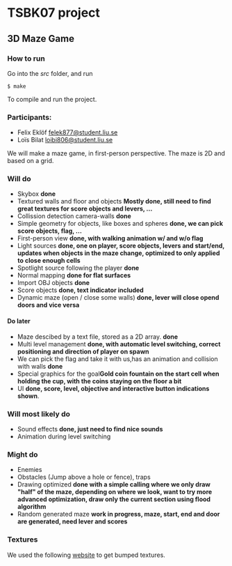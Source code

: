 # TSBK07 project

## 3D Maze Game
### How to run

Go into the *src* folder, and run

```
$ make
```

To compile and run the project.

### Participants:
- Felix Eklöf felek877@student.liu.se
- Loïs Bilat loibi806@student.liu.se

We will make a maze game, in first-person perspective. The maze is 2D and based on a grid.

### Will do

- Skybox **done**
- Textured walls and floor and objects **Mostly done, still need to find great textures for score objects and levers, ...**
- Collission detection camera-walls **done**
- Simple geometry for objects, like boxes and spheres **done, we can pick score objects, flag, ...**
- First-person view **done, with walking animation w/ and w/o flag**
- Light sources **done, one on player, score objects, levers and start/end, updates when objects in the maze change, optimized to only applied to close enough cells**
- Spotlight source following the player **done**
- Normal mapping **done for flat surfaces**
- Import OBJ objects **done**
- Score objects **done, text indicator included**
- Dynamic maze (open / close some walls) **done, lever will close opend doors and vice versa**

#### Do later

- Maze descibed by a text file, stored as a 2D array. **done**
- Multi level management **done, with automatic level switching, correct positioning and direction of player on spawn**
- We can pick the flag and take it with us,has an animation and collision with walls **done**
- Special graphics for the goal**Gold coin fountain on the start cell when holding the cup, with the coins staying on the floor a bit**
- UI **done, score, level, objective and interactive button indications shown**.

### Will most likely do

- Sound effects **done, just need to find nice sounds**
- Animation during level switching

### Might do

- Enemies
- Obstacles (Jump above a hole or fence), traps
- Drawing optimized **done with a simple calling where we only draw "half" of the maze, depending on where we look, want to try more advanced optimization, draw only the current section using flood algorithm**
- Random generated maze **work in progress, maze, start, end and door are generated, need lever and scores**


### Textures

We used the following [website](https://www.textures.com/browse/3d-scans/114548) to get bumped textures.
